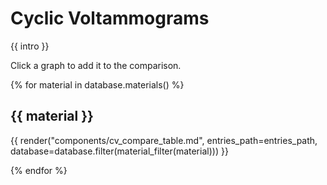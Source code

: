 # Cyclic Voltammograms
{{ intro }}
<div id="vis"></div>
Click a graph to add it to the comparison.

{% for material in database.materials() %}

## {{ material }}


{{ render("components/cv_compare_table.md", entries_path=entries_path, database=database.filter(material_filter(material))) }}

{% endfor %}

<script src="https://cdn.plot.ly/plotly-2.12.1.min.js"></script>
<script src="https://d3js.org/d3.v7.js"></script>

<script>
// selection mechanism
var selected_cyclic_voltammograms = [];
var traces = [];
Plotly.newPlot('vis', traces);
// console.log([...d3.selectAll('.checkbox')._groups[0]].map(checkbox => { return checkbox.name}));
async function getData(names) {
	//traces = [];

	// for (const name of names) {
	// 	const source = name.split("_").slice(0, -2).join("_");
	// 	const cv_data = await d3.csv(["/data/generated/svgdigitizer/", source, "/", name, ".csv"].join(""), convertNumbers);
	// 	traces.push(cv_data);
	// }


	traces = await Promise.all(
		names.map(name => {
		console.log(name);
		const source = name.split("_").slice(0, -2).join("_");
		return d3.csv(["/data/generated/svgdigitizer/", source, "/", name, ".csv"].join(""), convertNumbers).then(processData);
		// return d3.csv(["/data/generated/svgdigitizer/", source, "/", name, ".csv"].join(""), convertNumbers).then(processData)
		})
	 );
};

function convertNumbers(row) {
  var r = {};
  for (var k in row) {
    r[k] = +row[k];
    if (isNaN(r[k])) {
      r[k] = row[k];
    }
  }
  return r;
}

function processData(allRows) {
  var x = []; 
  var y = [];
  for (var i=0; i<allRows.length; i++) {
    row = allRows[i];
    x.push( row['E'] );
    y.push( row['j'] );
  }

  return {x: x, y: y, type: 'scatter'}
};

// callback on selections for all checkboxes
// not ideal since for every selection iterate over all checkboxes
d3.selectAll(".checkbox")
.on("change", function(d, i) {
selected_cyclic_voltammograms = [...d3.selectAll("input[class='checkbox']:checked")._groups[0]].map(checkbox => { return checkbox.name});
console.log(selected_cyclic_voltammograms)
getData(selected_cyclic_voltammograms);

console.log(traces);

Plotly.newPlot('vis', traces);

}
);

</script>


